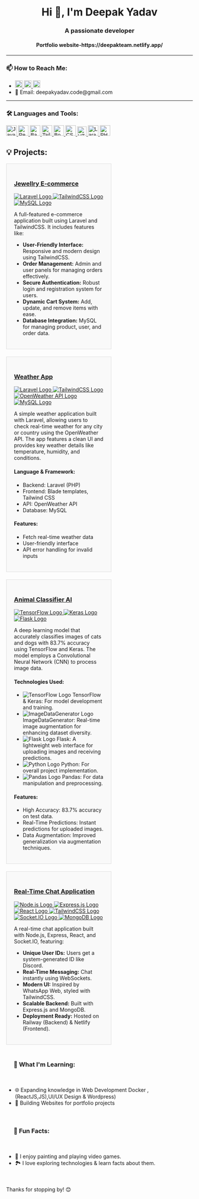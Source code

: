 <h1 align="center">Hi 👋, I'm Deepak Yadav</h1>
<h3 align="center">A passionate developer</h3>
<h4 align="center">Portfolio website-https://deepakteam.netlify.app/<h4>



---

<h3 align="left">📫 How to Reach Me:</h3>
<ul>
  <p>
  <li>
  <a href="https://linkedin.com/in/deepak-apk/" target="blank">
    <img src="https://img.shields.io/badge/-LinkedIn-blue?logo=linkedin&logoColor=white" alt="LinkedIn" style="width: auto; height: 20px; font-family: 'Poppins', sans-serif;"/>
  </a>
  <a href="https://www.instagram.com/your-instagram-handle/" target="blank">
    <img src="https://img.shields.io/badge/-Instagram-E4405F?logo=instagram&logoColor=white" alt="Instagram" style="width: auto; height: 20px; font-family: 'Poppins', sans-serif;" />
  </a>
 <a href="https://twitter.com/your-twitter-handle" target="blank">
    <img src="https://img.shields.io/badge/-Twitter-1DA1F2?logo=twitter&logoColor=white" alt="Twitter" style="width: auto; height: 20px; font-family: 'Poppins', sans-serif;" />
  </a>

</li>
<li>
    📧 Email: deepakyadav.code@gmail.com
  </li>
</p>
  
</ul>

---

<h3 align="left">🛠️ Languages and Tools:</h3>
<p align="left">
<a href="https://developer.mozilla.org/en-US/docs/Web/JavaScript" target="blank">
  <img src="https://img.shields.io/badge/-JavaScript-F7DF1E?logo=javascript&logoColor=black" alt="JavaScript" style="width: auto; height: 28px; font-family: 'Poppins', sans-serif;" />
</a>
<a href="https://reactjs.org/" target="blank">
  <img src="https://img.shields.io/badge/-React-61DAFB?logo=react&logoColor=black" alt="React" style="width: auto; height: 28px; font-family: 'Poppins', sans-serif;" />
</a>
<a href="https://babeljs.io/" target="blank">
  <img src="https://img.shields.io/badge/-Babel-F9DC3E?logo=babel&logoColor=white" alt="Babel" style="width: auto; height: 28px; font-family: 'Poppins', sans-serif;" />
</a>
<a href="https://tailwindcss.com/" target="blank">
  <img src="https://img.shields.io/badge/-TailwindCSS-38B2AC?logo=tailwind-css&logoColor=white" alt="TailwindCSS" style="width: auto; height: 28px; font-family: 'Poppins', sans-serif;" />
</a>
<a href="https://getbootstrap.com" target="blank">
  <img src="https://img.shields.io/badge/-Bootstrap-563D7C?logo=bootstrap&logoColor=white" alt="Bootstrap" style="width: auto; height: 28px; font-family: 'Poppins', sans-serif;" />
</a>
<a href="https://www.w3schools.com/css/" target="blank">
  <img src="https://img.shields.io/badge/-CSS3-1572B6?logo=css3&logoColor=white" alt="CSS3" style="width: auto; height: 28px; font-family: 'Poppins', sans-serif;" />
</a>
<a href="https://www.w3.org/html/" target="blank">
  <img src="https://img.shields.io/badge/-HTML5-E34F26?logo=html5&logoColor=white" alt="HTML5" style="width: auto; height: 25px; font-family: 'Poppins', sans-serif;" />
</a>
<a href="https://laravel.com/" target="_blank">
  <img src="https://img.shields.io/badge/-Laravel-FE7A16?logo=laravel&logoColor=white" alt="Laravel" style="width: auto; height: 28px; font-family: 'Poppins', sans-serif;" />
</a>

<a href="https://www.php.net/" target="_blank">
  <img src="https://img.shields.io/badge/-PHP-777BB4?logo=php&logoColor=white" alt="PHP" style="width: auto; height: 28px; font-family: 'Poppins', sans-serif;" />
</a>

</p>











<h2>💡 Projects:</h2>



<!---------------------------------------------------------ECOMMERCE------------------------------------------------------>

<div style="display: flex; flex-wrap: wrap; gap: 20px;">
    <!-- Jewelry E-commerce Project -->
    <div style="border: 1px solid #ddd; padding: 20px; width: 48%; background-color: #f9f9f9;">
        <h3>
            <a href="https://github.com/Dee-apk/hostingphp" target="_blank">Jewellry E-commerce</a>
        </h3>
        <!-- Badges -->
        <div>
            <a href="https://github.com/deepak-apk/jewelry-ecommerce" target="_blank">
                <img src="https://img.shields.io/badge/Laravel-%23FF2D20.svg?style=for-the-badge&logo=laravel&logoColor=white" alt="Laravel Logo"/>
            </a>
            <a href="https://github.com/deepak-apk/jewelry-ecommerce" target="_blank">
                <img src="https://img.shields.io/badge/TailwindCSS-%234B5563.svg?style=for-the-badge&logo=tailwindcss&logoColor=white" alt="TailwindCSS Logo"/>
            </a>
            <a href="https://github.com/deepak-apk/jewelry-ecommerce" target="_blank">
                <img src="https://img.shields.io/badge/MySQL-%234479A1.svg?style=for-the-badge&logo=mysql&logoColor=white" alt="MySQL Logo"/>
            </a>
        </div>
        <p>A full-featured e-commerce application built using Laravel and TailwindCSS. It includes features like:</p>
        <ul>
            <li><strong>User-Friendly Interface:</strong> Responsive and modern design using TailwindCSS.</li>
            <li><strong>Order Management:</strong> Admin and user panels for managing orders effectively.</li>
            <li><strong>Secure Authentication:</strong> Robust login and registration system for users.</li>
            <li><strong>Dynamic Cart System:</strong> Add, update, and remove items with ease.</li>
            <li><strong>Database Integration:</strong> MySQL for managing product, user, and order data.</li>
        </ul>
    </div>
<div>    
<!----------------------------------------------------- Weather App Project ---------------------------------------------->
    <div style="border: 1px solid #ddd; padding: 20px; width: 48%; background-color: #f9f9f9;">
        <h3>
            <a href="https://github.com/Dee-apk/PHP-Laravel-app-weather-" target="_blank">Weather App</a>
        </h3>
        <!-- Badges -->
        <div>
            <a href="https://github.com/deepak-apk/weather-app" target="_blank">
                <img src="https://img.shields.io/badge/Laravel-%23FF2D20.svg?style=for-the-badge&logo=laravel&logoColor=white" alt="Laravel Logo"/>
            </a>
            <a href="https://github.com/deepak-apk/weather-app" target="_blank">
                <img src="https://img.shields.io/badge/TailwindCSS-%234B5563.svg?style=for-the-badge&logo=tailwindcss&logoColor=white" alt="TailwindCSS Logo"/>
            </a>
            <a href="https://github.com/deepak-apk/weather-app" target="_blank">
                <img src="https://img.shields.io/badge/OpenWeather-007BFF.svg?style=for-the-badge&logo=OpenWeather&logoColor=white" alt="OpenWeather API Logo"/>
            </a>
            <a href="https://github.com/deepak-apk/weather-app" target="_blank">
                <img src="https://img.shields.io/badge/MySQL-%234479A1.svg?style=for-the-badge&logo=mysql&logoColor=white" alt="MySQL Logo"/>
            </a>
        </div>
        <p>A simple weather application built with Laravel, allowing users to check real-time weather for any city or country using the OpenWeather API. The app features a clean UI and provides key weather details like temperature, humidity, and conditions.</p>
        <h4><strong>Language & Framework:</strong></h4>
        <ul>
            <li>Backend: Laravel (PHP)</li>
            <li>Frontend: Blade templates, Tailwind CSS</li>
            <li>API: OpenWeather API</li>
            <li>Database: MySQL</li>
        </ul>
        <h4><strong>Features:</strong></h4>
        <ul>
            <li>Fetch real-time weather data</li>
            <li>User-friendly interface</li>
            <li>API error handling for invalid inputs</li>
        </ul>
    </div>
</div>

<!-------------------------------------------------------animal claassifier------------------------------------------------>
<!-- Cat and Dog Classifier Project -->
<div style="border: 1px solid #ddd; padding: 20px; width: 48%; background-color: #f9f9f9;">
    <h3>
        <a href="https://github.com/Dee-apk/Animal-classifier-hosted" target="_blank">Animal Classifier AI</a>
    </h3>
    <!-- Badges -->
    <div>
        <a href="https://github.com/deepak-apk/project1" target="_blank">
            <img src="https://img.shields.io/badge/TensorFlow-%23FF6F00.svg?style=for-the-badge&logo=tensorflow&logoColor=white" alt="TensorFlow Logo"/>
        </a>
        <a href="https://github.com/deepak-apk/project1" target="_blank">
            <img src="https://img.shields.io/badge/Keras-%23D00000.svg?style=for-the-badge&logo=keras&logoColor=white" alt="Keras Logo"/>
        </a>
        <a href="https://github.com/deepak-apk/project1" target="_blank">
            <img src="https://img.shields.io/badge/Flask-%23000.svg?style=for-the-badge&logo=flask&logoColor=white" alt="Flask Logo"/>
        </a>
    </div>
    <p>A deep learning model that accurately classifies images of cats and dogs with 83.7% accuracy using TensorFlow and Keras. The model employs a Convolutional Neural Network (CNN) to process image data.</p>
    <h4><strong>Technologies Used:</strong></h4>
    <ul>
        <li><img src="https://img.shields.io/badge/TensorFlow-%23FF6F00.svg?style=for-the-badge&logo=tensorflow&logoColor=white" alt="TensorFlow Logo"/> TensorFlow & Keras: For model development and training.</li>
        <li><img src="https://img.shields.io/badge/ImageDataGenerator-%23FF9800.svg?style=for-the-badge" alt="ImageDataGenerator Logo"/> ImageDataGenerator: Real-time image augmentation for enhancing dataset diversity.</li>
        <li><img src="https://img.shields.io/badge/Flask-%23000.svg?style=for-the-badge&logo=flask&logoColor=white" alt="Flask Logo"/> Flask: A lightweight web interface for uploading images and receiving predictions.</li>
        <li><img src="https://img.shields.io/badge/Python-%233776AB.svg?style=for-the-badge&logo=python&logoColor=white" alt="Python Logo"/> Python: For overall project implementation.</li>
        <li><img src="https://img.shields.io/badge/Pandas-%23150458.svg?style=for-the-badge&logo=pandas&logoColor=white" alt="Pandas Logo"/> Pandas: For data manipulation and preprocessing.</li>
    </ul>
    <h4><strong>Features:</strong></h4>
    <ul>
        <li>High Accuracy: 83.7% accuracy on test data.</li>
        <li>Real-Time Predictions: Instant predictions for uploaded images.</li>
        <li>Data Augmentation: Improved generalization via augmentation techniques.</li>
    </ul>
</div>







<div style="display: flex; flex-wrap: wrap; gap: 20px;">
    <!-- Chat Application Project -->
    <div style="border: 1px solid #ddd; padding: 20px; width: 48%; background-color: #f9f9f9;">
        <h3>
            <a href="https://github.com/YOUR_GITHUB/chat-app" target="_blank">Real-Time Chat Application</a>
        </h3>
        <!-- Badges -->
        <div>
            <a href="https://github.com/YOUR_GITHUB/chat-app" target="_blank">
                <img src="https://img.shields.io/badge/Node.js-%23339933.svg?style=for-the-badge&logo=node.js&logoColor=white" alt="Node.js Logo"/>
            </a>
            <a href="https://github.com/YOUR_GITHUB/chat-app" target="_blank">
                <img src="https://img.shields.io/badge/Express.js-%23000000.svg?style=for-the-badge&logo=express&logoColor=white" alt="Express.js Logo"/>
            </a>
            <a href="https://github.com/YOUR_GITHUB/chat-app" target="_blank">
                <img src="https://img.shields.io/badge/React-%2361DAFB.svg?style=for-the-badge&logo=react&logoColor=black" alt="React Logo"/>
            </a>
            <a href="https://github.com/YOUR_GITHUB/chat-app" target="_blank">
                <img src="https://img.shields.io/badge/TailwindCSS-%234B5563.svg?style=for-the-badge&logo=tailwindcss&logoColor=white" alt="TailwindCSS Logo"/>
            </a>
            <a href="https://github.com/YOUR_GITHUB/chat-app" target="_blank">
                <img src="https://img.shields.io/badge/Socket.IO-%23010101.svg?style=for-the-badge&logo=socket.io&logoColor=white" alt="Socket.IO Logo"/>
            </a>
            <a href="https://github.com/YOUR_GITHUB/chat-app" target="_blank">
                <img src="https://img.shields.io/badge/MongoDB-%2347A248.svg?style=for-the-badge&logo=mongodb&logoColor=white" alt="MongoDB Logo"/>
            </a>
        </div>
        <p>A real-time chat application built with Node.js, Express, React, and Socket.IO, featuring:</p>
        <ul>
            <li><strong>Unique User IDs:</strong> Users get a system-generated ID like Discord.</li>
            <li><strong>Real-Time Messaging:</strong> Chat instantly using WebSockets.</li>
            <li><strong>Modern UI:</strong> Inspired by WhatsApp Web, styled with TailwindCSS.</li>
            <li><strong>Scalable Backend:</strong> Built with Express.js and MongoDB.</li>
            <li><strong>Deployment Ready:</strong> Hosted on Railway (Backend) & Netlify (Frontend).</li>
        </ul>
    </div>
</div>










---

<h3 align="left">🌱 What I'm Learning:</h3>
<ul>
  <li>🌐 Expanding knowledge in Web Development Docker ,(ReactJS,JS),UI/UX Design & Wordpress) </li>
  <li>🔧 Building Websites for portfolio projects </li>
</ul>



---

<h3 align="left">🚀 Fun Facts:</h3>
<ul>
  <li>🎨 I enjoy painting and playing video games.</li>
  <li>🏞️ I love exploring technologies & learn facts about them.</li>
</ul>

---

<p align="center">Thanks for stopping by! 😊</p>




